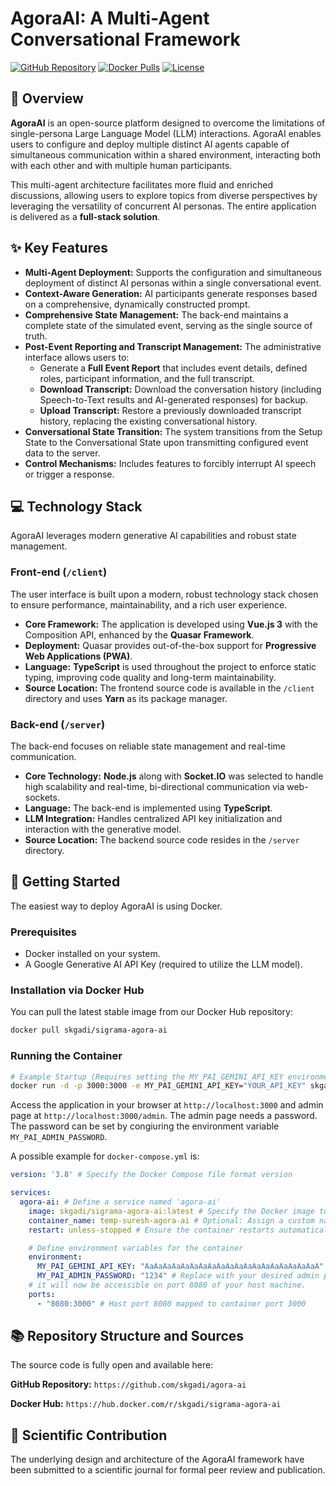 # AgoraAI: A Multi-Agent Conversational Framework

[![GitHub Repository](https://img.shields.io/badge/GitHub-skgadi%2Fagora--ai-blue)](https://github.com/skgadi/agora-ai)
[![Docker Pulls](https://img.shields.io/docker/pulls/skgadi/sigrama-agora-ai?color=orange)](https://hub.docker.com/r/skgadi/sigrama-agora-ai)
[![License](https://img.shields.io/badge/License-Open--Source-green)](LICENSE)

## 🌟 Overview

**AgoraAI** is an open-source platform designed to overcome the limitations of single-persona Large Language Model (LLM) interactions. AgoraAI enables users to configure and deploy multiple distinct AI agents capable of simultaneous communication within a shared environment, interacting both with each other and with multiple human participants.

This multi-agent architecture facilitates more fluid and enriched discussions, allowing users to explore topics from diverse perspectives by leveraging the versatility of concurrent AI personas. The entire application is delivered as a **full-stack solution**.

## ✨ Key Features

*   **Multi-Agent Deployment:** Supports the configuration and simultaneous deployment of distinct AI personas within a single conversational event.
*   **Context-Aware Generation:** AI participants generate responses based on a comprehensive, dynamically constructed prompt.
*   **Comprehensive State Management:** The back-end maintains a complete state of the simulated event, serving as the single source of truth.
*   **Post-Event Reporting and Transcript Management:** The administrative interface allows users to:
    *   Generate a **Full Event Report** that includes event details, defined roles, participant information, and the full transcript.
    *   **Download Transcript:** Download the conversation history (including Speech-to-Text results and AI-generated responses) for backup.
    *   **Upload Transcript:** Restore a previously downloaded transcript history, replacing the existing conversational history.
*   **Conversational State Transition:** The system transitions from the Setup State to the Conversational State upon transmitting configured event data to the server.
*   **Control Mechanisms:** Includes features to forcibly interrupt AI speech or trigger a response.

## 💻 Technology Stack

AgoraAI leverages modern generative AI capabilities and robust state management.

### Front-end (`/client`)

The user interface is built upon a modern, robust technology stack chosen to ensure performance, maintainability, and a rich user experience.

*   **Core Framework:** The application is developed using **Vue.js 3** with the Composition API, enhanced by the **Quasar Framework**.
*   **Deployment:** Quasar provides out-of-the-box support for **Progressive Web Applications (PWA)**.
*   **Language:** **TypeScript** is used throughout the project to enforce static typing, improving code quality and long-term maintainability.
*   **Source Location:** The frontend source code is available in the `/client` directory and uses **Yarn** as its package manager.

### Back-end (`/server`)

The back-end focuses on reliable state management and real-time communication.

*   **Core Technology:** **Node.js** along with **Socket.IO** was selected to handle high scalability and real-time, bi-directional communication via web-sockets.
*   **Language:** The back-end is implemented using **TypeScript**.
*   **LLM Integration:** Handles centralized API key initialization and interaction with the generative model.
*   **Source Location:** The backend source code resides in the `/server` directory.

## 🚀 Getting Started

The easiest way to deploy AgoraAI is using Docker.

### Prerequisites

*   Docker installed on your system.
*   A Google Generative AI API Key (required to utilize the LLM model).

### Installation via Docker Hub

You can pull the latest stable image from our Docker Hub repository:

```bash
docker pull skgadi/sigrama-agora-ai
```

### Running the Container

```bash
# Example Startup (Requires setting the MY_PAI_GEMINI_API_KEY environment variable)
docker run -d -p 3000:3000 -e MY_PAI_GEMINI_API_KEY="YOUR_API_KEY" skgadi/sigrama-agora-ai
```

Access the application in your browser at `http://localhost:3000` and admin page at `http://localhost:3000/admin`. The admin page needs a password. The password can be set by congiuring the environment variable `MY_PAI_ADMIN_PASSWORD`. 

A possible example for `docker-compose.yml` is:

```yaml
version: '3.8' # Specify the Docker Compose file format version

services:
  agora-ai: # Define a service named 'agora-ai'
    image: skgadi/sigrama-agora-ai:latest # Specify the Docker image to use
    container_name: temp-suresh-agora-ai # Optional: Assign a custom name to the container
    restart: unless-stopped # Ensure the container restarts automatically unless explicitly stopped

    # Define environment variables for the container
    environment:
      MY_PAI_GEMINI_API_KEY: "AaAaAaAaAaAaAaAaAaAaAaAaAaAaAaAaAaAaAaA" # Replace with your actual Gemini API key
      MY_PAI_ADMIN_PASSWORD: "1234" # Replace with your desired admin password
    # it will now be accessible on port 8080 of your host machine.
    ports:
      - "8080:3000" # Host port 8080 mapped to container port 3000
```

## 📚 Repository Structure and Sources

The source code is fully open and available here:

**GitHub Repository:**
`https://github.com/skgadi/agora-ai`

**Docker Hub:**
`https://hub.docker.com/r/skgadi/sigrama-agora-ai`

## 🔬 Scientific Contribution

The underlying design and architecture of the AgoraAI framework have been submitted to a scientific journal for formal peer review and publication.
